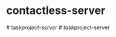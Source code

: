# contactless-server
#   t a s k _ p r o j e c t - s e r v e r  
 #   t a s k _ p r o j e c t - s e r v e r  
 